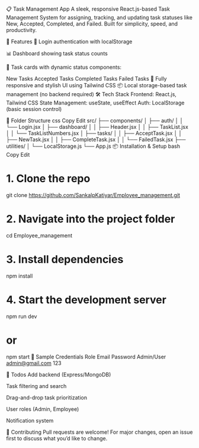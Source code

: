 📋 Task Management App
A sleek, responsive React.js-based Task Management System for assigning, tracking, and updating task statuses like New, Accepted, Completed, and Failed. Built for simplicity, speed, and productivity.

🚀 Features
🔐 Login authentication with localStorage

📊 Dashboard showing task status counts

🧾 Task cards with dynamic status components:

New Tasks
Accepted Tasks
Completed Tasks
Failed Tasks
🎨 Fully responsive and stylish UI using Tailwind CSS
📦 Local storage-based task management (no backend required)
🛠 Tech Stack
Frontend: React.js, Tailwind CSS
State Management: useState, useEffect
Auth: LocalStorage (basic session control)

📂 Folder Structure
css
Copy
Edit
src/
├── components/
│   ├── auth/
│   │   └── Login.jsx
│   ├── dashboard/
│   │   ├── Header.jsx
│   │   ├── TaskList.jsx
│   │   └── TaskListNumbers.jsx
│   ├── tasks/
│   │   ├── AcceptTask.jsx
│   │   ├── NewTask.jsx
│   │   ├── CompleteTask.jsx
│   │   └── FailedTask.jsx
├── utilities/
│   └── LocalStorage.js
└── App.js
📦 Installation & Setup
bash
Copy
Edit
# 1. Clone the repo
git clone https://github.com/SankalpKatiyar/Employee_management.git

# 2. Navigate into the project folder
cd Employee_management

# 3. Install dependencies
npm install

# 4. Start the development server
npm run dev
# or
npm start
🧪 Sample Credentials
Role	Email	Password
Admin/User	admin@gmail.com	123

📌 Todos
 Add backend (Express/MongoDB)

 Task filtering and search

 Drag-and-drop task prioritization

 User roles (Admin, Employee)

 Notification system

🤝 Contributing
Pull requests are welcome! For major changes, open an issue first to discuss what you’d like to change.

